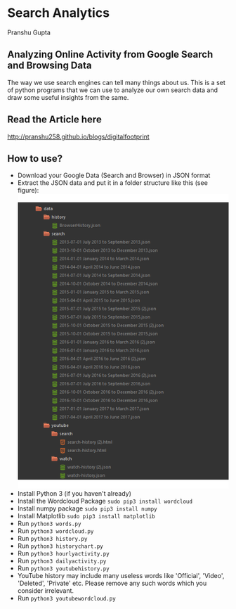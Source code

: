 # Search Analytics
Pranshu Gupta

## Analyzing Online Activity from Google Search and Browsing Data
The way we use search engines can tell many things about us. This is a set of python programs that we can use to analyze our own search data and draw some useful insights from the same.

## Read the Article here
http://pranshu258.github.io/blogs/digitalfootprint

## How to use?
+ Download your Google Data (Search and Browser) in JSON format
+ Extract the JSON data and put it in a folder structure like this (see figure):
![Folder Structure](./images/readme/folder.png)
+ Install Python 3 (if you haven't already)
+ Install the Wordcloud Package `sudo pip3 install wordcloud`
+ Install numpy package `sudo pip3 install numpy`
+ Install Matplotlib `sudo pip3 install matplotlib`
+ Run `python3 words.py`
+ Run `python3 wordcloud.py`
+ Run `python3 history.py`
+ Run `python3 historychart.py`
+ Run `python3 hourlyactivity.py`
+ Run `python3 dailyactivity.py`
+ Run `python3 youtubehistory.py`
+ YouTube history may include many useless words like 'Official', 'Video', 'Deleted', 'Private' etc. Please remove any such words which you consider irrelevant.
+ Run `python3 youtubewordcloud.py`




